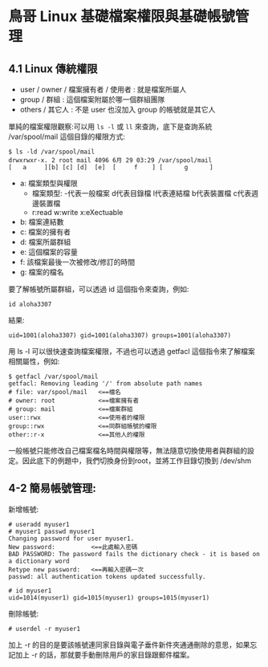 # 鳥哥 Linux 基礎檔案權限與基礎帳號管理

## 4.1 Linux 傳統權限
* user / owner / 檔案擁有者 / 使用者 : 就是檔案所屬人
* group / 群組 : 這個檔案附屬於哪一個群組團隊
* others / 其它人 : 不是 user 也沒加入 group 的帳號就是其它人

單純的檔案權限觀察:可以用 `ls -l` 或 `ll` 來查詢，底下是查詢系統 /var/spool/mail 這個目錄的權限方式:

```
$ ls -ld /var/spool/mail
drwxrwxr-x. 2 root mail 4096 6月 29 03:29 /var/spool/mail
[   a     ][b] [c] [d]  [e]  [     f    ] [      g      ]
```
* a: 檔案類型與權限
	* 檔案類型: -代表一般檔案 d代表目錄檔 l代表連結檔 b代表裝置檔 c代表週邊裝置檔
	* r:read w:write x:eXectuable
* b: 檔案連結數
* c: 檔案的擁有者
* d: 檔案所屬群組
* e: 這個檔案的容量
* f: 該檔案最後一次被修改/修訂的時間
* g: 檔案的檔名

要了解帳號所屬群組，可以透過 id 這個指令來查詢，例如:

`id aloha3307`

結果:

`uid=1001(aloha3307) gid=1001(aloha3307) groups=1001(aloha3307)`

用 ls -l 可以很快速查詢檔案權限，不過也可以透過 getfacl 這個指令來了解檔案相關屬性，例如:
```
$ getfacl /var/spool/mail
getfacl: Removing leading '/' from absolute path names
# file: var/spool/mail   <==檔名
# owner: root            <==檔案擁有者
# group: mail            <==檔案群組
user::rwx                <==使用者的權限
group::rwx               <==同群組帳號的權限
other::r-x               <==其他人的權限
```

一般帳號只能修改自己檔案檔名時間與權限等，無法隨意切換使用者與群組的設定。因此底下的例題中，我們切換身份到root，並將工作目錄切換到 /dev/shm

## 4-2 簡易帳號管理:

新增帳號:
```
# useradd myuser1
# myuser1 passwd myuser1
Changing password for user myuser1.
New password:          <==此處輸入密碼
BAD PASSWORD: The password fails the dictionary check - it is based on a dictionary word
Retype new password:   <==再輸入密碼一次
passwd: all authentication tokens updated successfully.

# id myuser1
uid=1014(myuser1) gid=1015(myuser1) groups=1015(myuser1)
```

刪除帳號:

```
# userdel -r myuser1
```

加上 -r 的目的是要該帳號連同家目錄與電子垂件新件夾通通刪除的意思，如果忘記加上 -r 的話，那就要手動刪除用戶的家目錄跟郵件檔案。



